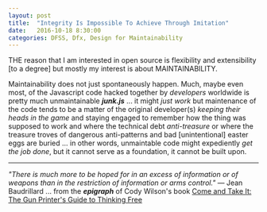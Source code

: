 ```yaml
---
layout: post
title:  "Integrity Is Impossible To Achieve Through Imitation"
date:   2016-10-18 8:30:00
categories: DFSS, Dfx, Design for Maintainability
---
```

THE reason that I am interested in open source is flexibility and extensibility [to a degree] but mostly my interest is about MAINTAINABILITY.  

Maintainability does not just spontaneously happen.  Much, maybe even most, of the Javascript code hacked together by *developers* worldwide is pretty much unmaintainable ***junk.js*** ... it might *just work* but maintenance of the code tends to be a matter of the original developer(s) *keeping their heads in the game* and staying engaged to remember how the thing was supposed to work and where the technical debt *anti-treasure* or where the treasure troves of dangerous anti-patterns and bad [unintentional] easter eggs are buried ... in other words, unmaintable code might expediently *get the job done*, but it cannot serve as a foundation, it cannot be built upon.

---

*"There is much more to be hoped for in an excess of information or of weapons than in the restriction of information or arms control."* — Jean Baudrillard ... from the ***epigraph*** of Cody Wilson's book [Come and Take It: The Gun Printer's Guide to Thinking Free](https://www.amazon.com/Come-Take-Printers-Guide-Thinking-ebook/dp/B01CO34MBI/)

